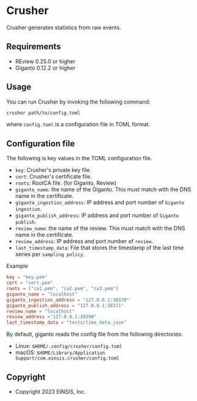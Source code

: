 # Crusher

Crusher generates statistics from raw events.

## Requirements

* REview 0.25.0 or higher
* Giganto 0.12.2 or higher

## Usage

You can run Crusher by invoking the following command:

```sh
crusher path/to/config.toml
```

where `config.toml` is a configuration file in TOML format.

## Configuration file

The following is key values in the TOML configuration file.

* `key`: Crusher's private key file.
* `cert`: Crusher's certificate file.
* `roots`: RootCA file. (for Giganto, Review)
* `giganto_name`: the name of the Giganto. This must match with the DNS name in
  the certificate.
* `giganto_ingestion_address`: IP address and port number of `Giganto ingestion`.
* `giganto_publish_address`: IP address and port number of `Giganto publish`.
* `review_name`: the name of the review. This must match with the DNS name in
  the certificate.
* `review_address`: IP address and port number of `review`.
* `last_timestamp_data`: File that stores the timestamp of the last time series
  per `sampling policy`.

Example

```toml
key = "key.pem"
cert = "cert.pem"
roots = ["ca1.pem", "ca2.pem", "ca3.pem"]
giganto_name = "localhost"
giganto_ingestion_address = "127.0.0.1:38370"
giganto_publish_address = "127.0.0.1:38371"
review_name = "localhost"
review_address ="127.0.0.1:38390"
last_timestamp_data = "tests/time_data.json"
```

By default, giganto reads the config file from the following directories:

* Linux: `$HOME/.config/crusher/config.toml`
* macOS: `$HOME/Library/Application Support/com.einsis.crusher/config.toml`

## Copyright

* Copyright 2023 EINSIS, Inc.
